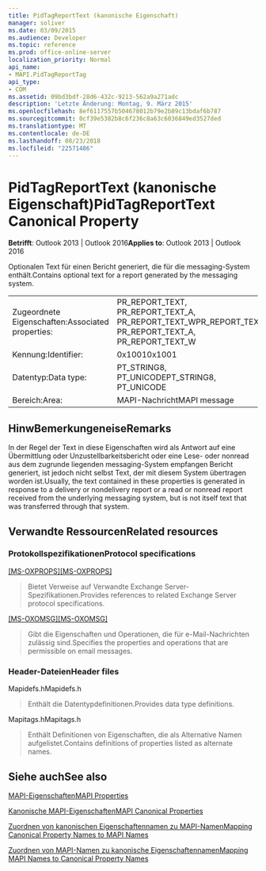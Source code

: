 ```yaml
---
title: PidTagReportText (kanonische Eigenschaft)
manager: soliver
ms.date: 03/09/2015
ms.audience: Developer
ms.topic: reference
ms.prod: office-online-server
localization_priority: Normal
api_name:
- MAPI.PidTagReportTag
api_type:
- COM
ms.assetid: 09bd3bdf-28d6-432c-9213-562a9a271adc
description: 'Letzte Änderung: Montag, 9. März 2015'
ms.openlocfilehash: 8ef6117557b504678012b79e2b89c13bdaf6b787
ms.sourcegitcommit: 0cf39e5382b8c6f236c8a63c6036849ed3527ded
ms.translationtype: MT
ms.contentlocale: de-DE
ms.lasthandoff: 08/23/2018
ms.locfileid: "22571486"
---
```

# <a name="pidtagreporttext-canonical-property"></a><span data-ttu-id="8fcb3-103">PidTagReportText (kanonische Eigenschaft)</span><span class="sxs-lookup"><span data-stu-id="8fcb3-103">PidTagReportText Canonical Property</span></span>

  
  
<span data-ttu-id="8fcb3-104">**Betrifft**: Outlook 2013 | Outlook 2016</span><span class="sxs-lookup"><span data-stu-id="8fcb3-104">**Applies to**: Outlook 2013 | Outlook 2016</span></span> 
  
<span data-ttu-id="8fcb3-105">Optionalen Text für einen Bericht generiert, die für die messaging-System enthält.</span><span class="sxs-lookup"><span data-stu-id="8fcb3-105">Contains optional text for a report generated by the messaging system.</span></span>
  
|||
|:-----|:-----|
|<span data-ttu-id="8fcb3-106">Zugeordnete Eigenschaften:</span><span class="sxs-lookup"><span data-stu-id="8fcb3-106">Associated properties:</span></span>  <br/> |<span data-ttu-id="8fcb3-107">PR_REPORT_TEXT, PR_REPORT_TEXT_A, PR_REPORT_TEXT_W</span><span class="sxs-lookup"><span data-stu-id="8fcb3-107">PR_REPORT_TEXT, PR_REPORT_TEXT_A, PR_REPORT_TEXT_W</span></span>  <br/> |
|<span data-ttu-id="8fcb3-108">Kennung:</span><span class="sxs-lookup"><span data-stu-id="8fcb3-108">Identifier:</span></span>  <br/> |<span data-ttu-id="8fcb3-109">0x1001</span><span class="sxs-lookup"><span data-stu-id="8fcb3-109">0x1001</span></span>  <br/> |
|<span data-ttu-id="8fcb3-110">Datentyp:</span><span class="sxs-lookup"><span data-stu-id="8fcb3-110">Data type:</span></span>  <br/> |<span data-ttu-id="8fcb3-111">PT_STRING8, PT_UNICODE</span><span class="sxs-lookup"><span data-stu-id="8fcb3-111">PT_STRING8, PT_UNICODE</span></span>  <br/> |
|<span data-ttu-id="8fcb3-112">Bereich:</span><span class="sxs-lookup"><span data-stu-id="8fcb3-112">Area:</span></span>  <br/> |<span data-ttu-id="8fcb3-113">MAPI-Nachricht</span><span class="sxs-lookup"><span data-stu-id="8fcb3-113">MAPI message</span></span>  <br/> |
   
## <a name="remarks"></a><span data-ttu-id="8fcb3-114">HinwBemerkungeneise</span><span class="sxs-lookup"><span data-stu-id="8fcb3-114">Remarks</span></span>

<span data-ttu-id="8fcb3-115">In der Regel der Text in diese Eigenschaften wird als Antwort auf eine Übermittlung oder Unzustellbarkeitsbericht oder eine Lese- oder nonread aus dem zugrunde liegenden messaging-System empfangen Bericht generiert, ist jedoch nicht selbst Text, der mit diesem System übertragen worden ist.</span><span class="sxs-lookup"><span data-stu-id="8fcb3-115">Usually, the text contained in these properties is generated in response to a delivery or nondelivery report or a read or nonread report received from the underlying messaging system, but is not itself text that was transferred through that system.</span></span> 
  
## <a name="related-resources"></a><span data-ttu-id="8fcb3-116">Verwandte Ressourcen</span><span class="sxs-lookup"><span data-stu-id="8fcb3-116">Related resources</span></span>

### <a name="protocol-specifications"></a><span data-ttu-id="8fcb3-117">Protokollspezifikationen</span><span class="sxs-lookup"><span data-stu-id="8fcb3-117">Protocol specifications</span></span>

<span data-ttu-id="8fcb3-118">[[MS-OXPROPS]](http://msdn.microsoft.com/library/f6ab1613-aefe-447d-a49c-18217230b148%28Office.15%29.aspx)</span><span class="sxs-lookup"><span data-stu-id="8fcb3-118">[[MS-OXPROPS]](http://msdn.microsoft.com/library/f6ab1613-aefe-447d-a49c-18217230b148%28Office.15%29.aspx)</span></span>
  
> <span data-ttu-id="8fcb3-119">Bietet Verweise auf Verwandte Exchange Server-Spezifikationen.</span><span class="sxs-lookup"><span data-stu-id="8fcb3-119">Provides references to related Exchange Server protocol specifications.</span></span>
    
<span data-ttu-id="8fcb3-120">[[MS-OXOMSG]](http://msdn.microsoft.com/library/daa9120f-f325-4afb-a738-28f91049ab3c%28Office.15%29.aspx)</span><span class="sxs-lookup"><span data-stu-id="8fcb3-120">[[MS-OXOMSG]](http://msdn.microsoft.com/library/daa9120f-f325-4afb-a738-28f91049ab3c%28Office.15%29.aspx)</span></span>
  
> <span data-ttu-id="8fcb3-121">Gibt die Eigenschaften und Operationen, die für e-Mail-Nachrichten zulässig sind.</span><span class="sxs-lookup"><span data-stu-id="8fcb3-121">Specifies the properties and operations that are permissible on email messages.</span></span>
    
### <a name="header-files"></a><span data-ttu-id="8fcb3-122">Header-Dateien</span><span class="sxs-lookup"><span data-stu-id="8fcb3-122">Header files</span></span>

<span data-ttu-id="8fcb3-123">Mapidefs.h</span><span class="sxs-lookup"><span data-stu-id="8fcb3-123">Mapidefs.h</span></span>
  
> <span data-ttu-id="8fcb3-124">Enthält die Datentypdefinitionen.</span><span class="sxs-lookup"><span data-stu-id="8fcb3-124">Provides data type definitions.</span></span>
    
<span data-ttu-id="8fcb3-125">Mapitags.h</span><span class="sxs-lookup"><span data-stu-id="8fcb3-125">Mapitags.h</span></span>
  
> <span data-ttu-id="8fcb3-126">Enthält Definitionen von Eigenschaften, die als Alternative Namen aufgelistet.</span><span class="sxs-lookup"><span data-stu-id="8fcb3-126">Contains definitions of properties listed as alternate names.</span></span>
    
## <a name="see-also"></a><span data-ttu-id="8fcb3-127">Siehe auch</span><span class="sxs-lookup"><span data-stu-id="8fcb3-127">See also</span></span>



[<span data-ttu-id="8fcb3-128">MAPI-Eigenschaften</span><span class="sxs-lookup"><span data-stu-id="8fcb3-128">MAPI Properties</span></span>](mapi-properties.md)
  
[<span data-ttu-id="8fcb3-129">Kanonische MAPI-Eigenschaften</span><span class="sxs-lookup"><span data-stu-id="8fcb3-129">MAPI Canonical Properties</span></span>](mapi-canonical-properties.md)
  
[<span data-ttu-id="8fcb3-130">Zuordnen von kanonischen Eigenschaftennamen zu MAPI-Namen</span><span class="sxs-lookup"><span data-stu-id="8fcb3-130">Mapping Canonical Property Names to MAPI Names</span></span>](mapping-canonical-property-names-to-mapi-names.md)
  
[<span data-ttu-id="8fcb3-131">Zuordnen von MAPI-Namen zu kanonische Eigenschaftennamen</span><span class="sxs-lookup"><span data-stu-id="8fcb3-131">Mapping MAPI Names to Canonical Property Names</span></span>](mapping-mapi-names-to-canonical-property-names.md)

